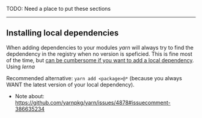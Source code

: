 TODO: Need a place to put these sections

---

## Installing local dependencies

When adding dependencies to your modules _yarn_ will always try to find the depdendency in the registry when no version is speficied. This is fine most of the time, but [can be cumbersome if you want to add a local dependency](https://github.com/yarnpkg/yarn/issues/4878). Using _lerna_

Recommended alternative: `yarn add <package>@*` (because you always WANT the latest version of your local dependency).

- Note about: https://github.com/yarnpkg/yarn/issues/4878#issuecomment-386635234
